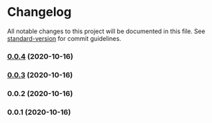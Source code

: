 # Changelog

All notable changes to this project will be documented in this file. See [standard-version](https://github.com/conventional-changelog/standard-version) for commit guidelines.

### [0.0.4](https://github.com/pszabop/exec-cdk/compare/v0.0.3...v0.0.4) (2020-10-16)

### [0.0.3](https://github.com/pszabop/exec-cdk/compare/v0.0.2...v0.0.3) (2020-10-16)

### 0.0.2 (2020-10-16)

### 0.0.1 (2020-10-16)
